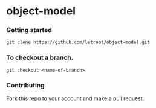 # object-model

### Getting started
`git clone https://github.com/letroot/object-model.git`

### To checkout a branch.  
`git checkout <name-of-branch>`

### Contributing
Fork this repo to your account and make a pull request.
